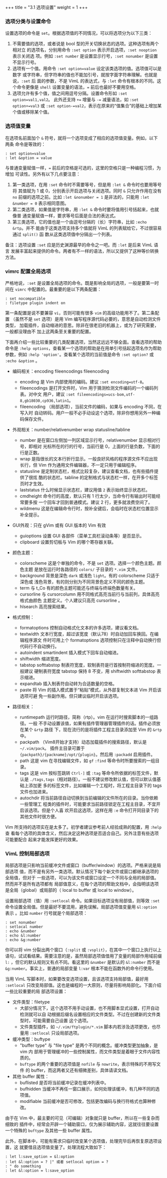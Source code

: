 +++
title = "3.1 选项设置"
weight = 1
+++

<!-- ## 3.1 选项设置 -->

### 选项分类与设置命令

设置选项的命令是 `set`。根据选项值的不同情况，可以将选项分为以下三类：

1. 不需要值的选项，或者说是 bool 型的开关切换状态的选项。这种选项有两个相对立
   的选项名，分别用命令 `:set option` 表示开启选项，`:set nooption` 表示关闭选
   项。例如 `:set number` 是设置显示行号，`:set nonumber` 是设置不显示行号。
2. 选项有一个值。用命令 `:set option=value` 设定该类选项的值。选项值可以是数字
   或字符串，但字符串的值也不能加引号，就按字面字符串理解。也就是说，`:set` 后
   面的参数，不是 VimL 的表达式，与 `:let` 命令有根本的不同。这个命令更像是
   `shell` 设置变量的语法，`=` 前后也最好不要用空格。
3. 选项允许有多个值，值之间用逗号分隔。设置命令形如 `:set option=val1,val2`。
   此外还支持 `+=` 增量与 `-=` 减量语法，如 `:set option+=val3` 或 `:set
   option-=val2`，表示在原来的“值集合”的基础上增加某个值或移除某个值。

### 选项值变量

在选项名前面加个 `&` 符号，就将一个选项变成了相应的选项值变量。例如，以下两条
命令是等效的：
```vim
: set option=value
: let &option = value
```

与普通变量赋值一样，`=` 前后的空格是可选的，这里的空格只是一种编程习惯，为增加
可读性。另外有以下几点要注意：

1. 第一类选项，在用 `:set` 命令时不需要等号，但是用 `:let &` 命令时也要用等号将
   其值赋为 1 或 0，分别表示开启选项与关闭选项。同时 `&` 只允许作用在没有 `no`
   前缀的选项之前。比如 `:let &nonumber = 1` 是非法的，只能用 `:let &number = 0` 
   表示相同意图。
2. 第二类选项，如果值是字符串，用 `:let &` 命令时要将值用引号括起来，也就像普
   通变量赋值一样，要求等号后面是合法的表达式。
3. 第三类选项，它的值也是一个由逗号分隔的（长）字符串，比如 `:echo &rtp`。并不
   能由于这类选项支持多个值就将 VimL 的列表赋给它，不过很容易通过 `split()` 函
   数从这类选项值中分隔出一个列表。

备注：选项设置 `:set` 应是历史渊源最早的命令之一吧。而 `:let` 是后来 VimL 语言
发展丰富起来提供的命令。两者有不一样的语法，所以又提供了这种等价转换方法。

### vimrc 配置全局选项

严格地说，`:set` 是设置全局选项的命令。既是影响全局的选项，一般是要第一时间在
`vimrc` 中配置的。最重要的是以下两条配置：
```vim
: set nocompatible
: filetype plugin indent on
```

第一条配置是说不要兼容 `vi`，否则可能有很多 `vim` 的高级功能用不了。第二条配置
（虽然不是 `set` 选项）是用 Vim 编写程序源代码必要的，意思是自动检测文件类型，
加载插件，自动缩进的意思。除非在很老旧的机器上，或为了研究需要，一般都没理由不
加上这两条至关重要的配置。

下面再介绍一些比较重要的几类配置选项，当然这远远不够全面。查看选项的帮助命令是
`:help options`，查看某一个选项的帮助是在用单引号括起选项名作为帮助参数，例如
`:help 'option'`。查看某个选项的当前值是命令 `:set option?` 或 `:echo &option`
。

+ 编码相关：encoding fileencodings fileencoding
  - encoding 是 Vim 内部使用的编码。建议 `:set encoding=utf-8`。
  - fileencodings 是打开文件时，Vim 用于猜测检测文件编码的一个编码列表。对中文
    用户，建议 `:set fileencodings=ucs-bom,utf-8,gb18030,cp936,latin1`。
  - fileencoding （局部选项），当前文件的编码，如果与 encoding 不同，在写入时
    自动转码。用户一般不必手动设这个选项，除非你想用另外一种编码保存文件。

+ 外观相关：number/relativenumber wrap statusline/tabline
  - number 是在窗口左侧加一列区域显示行号，relativenumber 显示相对行号，即相对
    光标所在的行的行号，当前行是 0，上面的行是负数，下面的行是正数。
  - wrap 是指很长的文本行折行显示。一般良好风格的程序源文件不应出现长行，但
    Vim 作为通用文件编辑器，不一定只用于编辑程序。
  - statusline 是定制状态栏，格式比较复杂，建议查看文档，也有些插件提供了很炫
    酷的状态栏。tabline 的定制格式与状态栏一样，在开多个标签页时才生效。
  - laststatus 什么时候显示状态栏，建议用值 `2` 表示始终显示状态栏。
  - cmdheight 命令行的高度，默认只有 1 行太少，当命令行有输出时可能经常要多按
    一个回车才回到普通模式。建议 2 行，更多就浪费空间了。
  - wildmenu 这是在编辑命令行时，按补全键后，会临时在状态栏位置显示补全提示。

+ GUI外观：只在 gVim 或有 GUI 版本的 Vim 有效
  - guioptions 设置 GUI 各部件（菜单工具栏滚动条等）是否显示。
  - clipboard 设置剪切板与 Vim 的哪个寄存器关联。

+ 颜色主题：
  - colorscheme 这是个单独的命令，不是 `set` 选项。选择一个颜色主题。颜色主题
    是放在运行时各路径的 `colors/` 子目录的 `*.vim` 文件。
  - background 背景是深色 `dark` 或浅色 `light`。有的 colorscheme 只适于深色或
    浅色背景，有的则分别为不同背景色定义不同的颜色主题。
  - term 与 t\_Co 有的颜色主题可能还与终端与终端色数量有关。
  - cursorline 与 cursorcolumn 用不同格式高亮当前行与当前列，具体高亮格式由颜色
    主题定义。个人建议只高亮 cursorline 。
  - hlsearch 高亮搜索结果。

+ 格式控制：
  - formatoptions 控制自动格式化文本的许多选项，建议看文档。
  - textwidth 文本行宽度，超过该宽度（默认78）时自动加回车换回。在编辑程序源文
    件时可用上个 formatoptions 选项控制只在注释中自动换行但代码行不自动换行。
  - autoindent smartindent 插入模式下回车自动缩进。
  - shiftwidth 缩进宽度。
  - tabstop softtabstop 制表符宽度，软制表符是行首按制符缩进的宽度。一般建议
    硬制表符宽度 tabstop 保持 8 不变，用 shiftwidth softtabstop 表示缩进。
  - expandtab 插入制表符自动转为合适数量的空格。
  - paste 将 Vim 的插入模式置于“粘贴”模式，从外部复制文本进 Vim 开启该选项可避
    免一些副作用。但只建议临时开启该选项。

+ 路径相关：
  - runtimepath 运行时路径，简称（rtp）。vim 在运行时搜索脚本的一组路径。一般
    不手动设置该值，如果有插件管理器管理插件的话。插件必须放在某个 `&rtp` 路径
    下，现在流行的是将插件工程主目录添加至 Vim 的 `&rtp` 中。
  - packpath （Vim8开始才支持）动态加载插件的搜索路径，默认是 `~/.vim/pack`。
    插件主目录可置于 `{packpath}/{packname}/opt/{plugin}`。然后用 `:packadd`
    启用插件。
  - path 这是 vim 在寻找编辑文件，如 `gf` `:find` 等命令时所要搜索的一组目录。
  - tags 这是 vim 按标签跳转 `Ctrl-]` 或 `:tag` 等命令所依据的标签文件，默认是
    `./tags,tags`（相对路径）。一般不建议修改默认值，但可以默认值基础上添加更
    多的标签文件，比如编辑一个工程时，将工程主目录下的 tags 文件也加进来。
  - autochdir 将当前路径自动切换到当前编辑的文件所在的目录。当你依赖一些管理工
    程类的插件时，可能要求当前路径锁定在工程主目录，不宜开启该选项。但是个人喜
    欢开启这选项，这样在用 `:e` 命令打开同目录下的其他文件时很方便。

Vim 所支持的选项实在是太多了。初学者建议参考前人经验成熟的配置，用 `:help` 查
看每个选项的具体含义，然后决定这种选项是否适合自己。另外注意有些选项可能要配合
起来才能发挥更好的效果。

### VimL 控制局部选项

局部选项是只影响当前缓冲文件或窗口（buffer/window）的选项。严格来说是局部选项
值，而不是有另外一类选项。默认情况下每个新文件或窗口都继承选项的全局值，但对于
一些选项，可以为该文件或窗口设定一个不同与全局的局部值。然而并不是所有选项都有
局部值意义，在每个选项的帮助文档中，会指明该选项是全局（global）或局部的（
local to buffer 或 local to window）。

设置局部选项（值）用 `:setlocal` 命令。如果目标选项没有局部值，则等效 `:set`
命令设置全局值。但是最好不要混用，避免误解。局部选项值变量用 `&l:option` 表示
。比如 `number` 行号就是个局部选项：

```vim
: set nonumber
: setlocal number
: echo &number
: echo &l:number
: echo &g:number
```

你可以将 vim 分裂出两个窗口（`:split` 或 `:vsplit`），在其中一个窗口上执行以上
语句，试试看结果。需要注意的是，虽然局部选项值借用了变量的局部作用域前缀 `l:`
，但它的默认规则又有点不同。看这里的 `&number` 是默认的 `&l:number` 而不是
`&g:number`。事实上，普通的局部变量 `l:var` 根本不能在函数外的命令行使用。

当用 VimL 写脚本时，如果要改变选项设置，且该选项支持局部值，最好用 `:setlocal`
只改变局部值。这也是编程的一大原则，尽量将影响局部化。下面介绍一些比较重要的局
部选项设置：

+ 文件类型：filetype
  - 大部分情况下，这个选项不用手动设置，也不用脚本显式设置，打开自动检测就可以自
    动根据后缀名设置相应的文件类型。不过在创建新的文件类型时，可能需要自己设置
    这个选项。
  - 文件类型插件，如 `~/.vim/ftplugin/*.vim` 脚本内若涉及选项更改，也尽量用
    `:setlocal` 只设局部选项。
+ 缓冲类型：buftype
  - "buffer type" 与 "file type" 是两个不同的概念。缓冲类型更加抽象，是 vim 内
    部用于管理缓冲的一些控制属性，而文件类型是着眼于文件内容性质的。
  - `buftype` 的两个重要的选项值是 `nofile` 与 `nowrite`，表示特殊的不用写文件
    的 buffer，而这两者又还有细微差别，具体请读文档。
+ 其他 buffer 属性：
  - buflisted 是否将当前缓冲记录在缓冲列表中。
  - bufhidden 当缓冲不再任一窗口展示，如何处理该缓冲，有几种不同的选项值。
  - modifiable 当前缓冲是否可修改，包括更改编码与换行符格式也算种修改。

由于在 Vim 中，最主要的可见（可编辑）对象就只是 buffer，所以在一些复杂而细致的
插件中，经常会开辟一个辅助窗口，仅为展示辅助内容，这就往往要设置一个特殊的
`buftype` 及其他一些 buffer 属性。

此外，在脚本中，可能有需求只临时改变某个选项值，处理完毕后再恢复原选项设置，这
就要借且选项值变量了。处理流程大致如下：
```vim
: let l:save_option = &l:option
: let &l:option = ? |" 或者 setlocal option = ?
: " do something
: let &l:option = l:save_option
```
